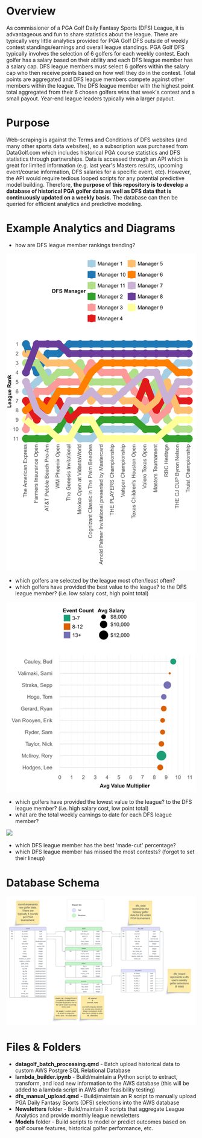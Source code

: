 # Overview

As commissioner of a PGA Golf Daily Fantasy Sports (DFS) League, it is advantageous and fun to share statistics about the league. There are typically very little analytics provided for PGA Golf DFS outside of weekly contest standings/earnings and overall league standings. PGA Golf DFS typically involves the selection of 6 golfers for each weekly contest. Each golfer has a salary based on their ability and each DFS league member has a salary cap. DFS league members must select 6 golfers within the salary cap who then receive points based on how well they do in the contest. Total points are aggregated and DFS league members compete against other members within the league. The DFS league member with the highest point total aggregated from their 6 chosen golfers wins that week's contest and a small payout.  Year-end league leaders typically win a larger payout.

# Purpose

Web-scraping is against the Terms and Conditions of DFS websites (and many other sports data websites), so a subscription was purchased from DataGolf.com which includes historical PGA course statistics and DFS statistics through partnerships. Data is accessed through an API which is great for limited information (e.g. last year's Masters results, upcoming event/course information, DFS salaries for a specific event, etc). However, the API would require tedious looped scripts for any potential predictive model building. Therefore, **the purpose of this repository is to develop a database of historical PGA golfer data as well as DFS data that is continuously updated on a weekly basis.** The database can then be queried for efficient analytics and predictive modeling.

# Example Analytics and Diagrams

-   how are DFS league member rankings trending?

![](Images/pseudo_ranking_trends.png)

-   which golfers are selected by the league most often/least often?
-   which golfers have provided the best value to the league? to the DFS league member? (i.e. low salary cost, high point total)

![](Images/value_golfers_eg.png)

-   which golfers have provided the lowest value to the league? to the DFS league member? (i.e. high salary cost, low point total)
-   what are the total weekly earnings to date for each DFS league member?

![](Images/pseudo_events_won.png)

-   which DFS league member has the best 'made-cut' percentage?
-   which DFS league member has missed the most contests? (forgot to set their lineup)

# Database Schema

![](Images/pga_db_schema.png)

# Files & Folders

-   **datagolf_batch_processing.qmd** - Batch upload historical data to custom AWS Postgre SQL Relational Database
-   **lambda_builder.ipynb** - Build/maintain a Python script to extract, transform, and load new information to the AWS database (this will be added to a lambda script in AWS after feasibility testing)
-   **dfs_manual_upload.qmd** - Build/maintain an R script to manually upload PGA Daily Fantasy Sports (DFS) selections into the AWS database
-   **Newsletters** folder - Build/maintain R scripts that aggregate League Analytics and provide monthly league newsletters
-   **Models** folder - Build scripts to model or predict outcomes based on golf course features, historical golfer performance, etc.



